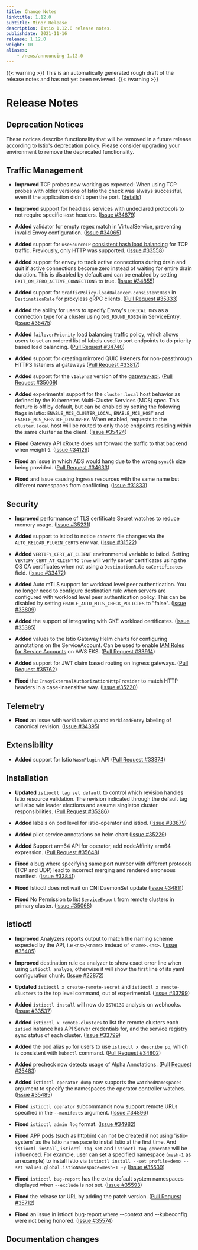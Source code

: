 ```yaml
---
title: Change Notes
linktitle: 1.12.0
subtitle: Minor Release
description: Istio 1.12.0 release notes.
publishdate: 2021-11-16
release: 1.12.0
weight: 10
aliases:
    - /news/announcing-1.12.0
---
```


{{< warning >}}
This is an automatically generated rough draft of the release notes and has not yet been reviewed.
{{< /warning >}}

# Release Notes

## Deprecation Notices

These notices describe functionality that will be removed in a future release according to [Istio's deprecation policy](/about/feature-stages/#feature-phase-definitions). Please consider upgrading your environment to remove the deprecated functionality.

## Traffic Management

- **Improved** TCP probes now working as expected: When using TCP probes with older versions of Istio the check was always successful, even if the application didn't open the port.
  ([details](/news/releases/1.12.x/announcing-1.12/upgrade-notes/#tcp-probes-now-working-as-expected)) 

- **Improved** support for headless services with undeclared protocols to not require specific `Host` headers.
  ([Issue #34679](https://github.com/istio/istio/issues/34679))

- **Added** validator for empty regex match in VirtualService, preventing invalid Envoy configuration.
  ([Issue #34065](https://github.com/istio/istio/issues/34065))

- **Added** support for `useSourceIP` [consistent hash load balancing](/docs/reference/config/networking/destination-rule/#LoadBalancerSettings-ConsistentHashLB) for TCP traffic. Previously, only HTTP was supported.
  ([Issue #33558](https://github.com/istio/istio/issues/33558))

- **Added** support for envoy to track active connections during drain and quit if active connections become zero instead of waiting for entire drain duration. This is disabled by default and can be enabled by setting `EXIT_ON_ZERO_ACTIVE_CONNECTIONS` to true.
  ([Issue #34855](https://github.com/istio/istio/issues/34855))

- **Added** support for `trafficPolicy.loadBalancer.consistentHash` in `DestinationRule` for proxyless gRPC clients.
  ([Pull Request #35333](https://github.com/istio/istio/pull/35333))
  
- **Added** the ability for users to specify Envoy's `LOGICAL_DNS` as a connection type for a cluster using `DNS_ROUND_ROBIN` in ServiceEntry.
  ([Issue #35475](https://github.com/istio/istio/issues/35475))

- **Added** `failoverPriority` load balancing traffic policy, which allows users to set an ordered list of labels used to sort endpoints to do priority based load balancing.
  ([Pull Request #34740](https://github.com/istio/istio/pull/34740))

- **Added** support for creating mirrored QUIC listeners for non-passthrough HTTPS listeners at gateways
  ([Pull Request #33817](https://github.com/istio/istio/pull/33817))
  

- **Added** support for the `v1alpha2` version of the [gateway-api](https://gateway-api.org/).
  ([Pull Request #35009](https://github.com/istio/istio/pull/35009))

- **Added** experimental support for the `cluster.local` host behavior as defined by the Kubernetes Multi-Cluster Services (MCS) spec. This feature is off by default, but can be enabled by setting the following flags in Istio: `ENABLE_MCS_CLUSTER_LOCAL`, `ENABLE_MCS_HOST` and `ENABLE_MCS_SERVICE_DISCOVERY`. When enabled, requests to the `cluster.local` host will be routed to only those endpoints residing within the same cluster as the client.
  ([Issue #35424](https://github.com/istio/istio/issues/35424))

- **Fixed** Gateway API xRoute does not forward the traffic to that backend when weight `0`.
  ([Issue #34129](https://github.com/istio/istio/issues/34129))

- **Fixed** an issue in which ADS would hang due to the wrong `syncCh` size being provided.
  ([Pull Request #34633](https://github.com/istio/istio/pull/34633))

- **Fixed** and issue causing Ingress resources with the same name but different namespaces from conflicting.
  ([Issue #31833](https://github.com/istio/istio/issues/31833))

## Security

- **Improved** performance of TLS certificate Secret watches to reduce memory usage.
  ([Issue #35231](https://github.com/istio/istio/issues/35231))


- **Added** support to istiod to notice `cacerts` file changes via the `AUTO_RELOAD_PLUGIN_CERTS` env var.
  ([Issue #31522](https://github.com/istio/istio/issues/31522))

- **Added** `VERTIFY_CERT_AT_CLIENT` environmental variable to istiod. Setting `VERTIFY_CERT_AT_CLIENT` to `true` will verify server certificates using the OS CA certificates when not using a `DestinationRule` `caCertificates` field.
  ([Issue #33472](https://github.com/istio/istio/issues/33472))

- **Added** Auto mTLS support for workload level peer authentication. You no longer need to configure destination rule when servers are configured with workload level peer authentication policy. This can be disabled by setting `ENABLE_AUTO_MTLS_CHECK_POLICIES` to "false". 
  ([Issue #33809](https://github.com/istio/istio/issues/33809))

- **Added** the support of integrating with GKE workload certificates.
  ([Issue #35385](https://github.com/istio/istio/issues/35385))

- **Added** values to the Istio Gateway Helm charts for configuring annotations on the ServiceAccount.  Can be used to enable [IAM Roles for Service Accounts](https://docs.aws.amazon.com/eks/latest/userguide/iam-roles-for-service-accounts.html) on AWS EKS.
  ([Pull Request #33914](https://github.com/istio/istio/pull/33914))

- **Added** support for JWT claim based routing on ingress gateways.
  ([Pull Request #35762](https://github.com/istio/istio/pull/35762))
  
- **Fixed** the `EnvoyExternalAuthorizationHttpProvider` to match HTTP headers in a case-insensitive way.
  ([Issue #35220](https://github.com/istio/istio/issues/35220))

## Telemetry

- **Fixed** an issue with `WorkloadGroup` and `WorkloadEntry` labeling of canonical revision.
  ([Issue #34395](https://github.com/istio/istio/issues/34395))

## Extensibility

- **Added** support for Istio `WasmPlugin` API
  ([Pull Request #33374](https://github.com/istio/istio/pull/33374))

## Installation

- **Updated** `istioctl tag set default` to control which revision handles Istio resource validation. The revision indicated
through the default tag will also win leader elections and assume singleton cluster responsibilities.
  ([Pull Request #35286](https://github.com/istio/istio/pull/35286))
  

- **Added** labels on pod level for istio-operator and istiod. 
  ([Issue #33879](https://github.com/istio/istio/issues/33879))

- **Added** pilot service annotations on helm chart
  ([Issue #35229](https://github.com/istio/istio/issues/35229))

- **Added** Support arm64 API for operator, add nodeAffinity arm64 expression.
  ([Pull Request #35648](https://github.com/istio/istio/pull/35648))

- **Fixed** a bug where specifying same port number with different protocols (TCP and UDP)
lead to incorrect merging and rendered erroneous manifest.
  ([Issue #33841](https://github.com/istio/istio/issues/33841))

- **Fixed** Istioctl does not wait on CNI DaemonSet update
  ([Issue #34811](https://github.com/istio/istio/issues/34811))

- **Fixed** No Permission to list `ServiceExport` from remote clusters in primary cluster.
  ([Issue #35068](https://github.com/istio/istio/issues/35068))

## istioctl

- **Improved** Analyzers reports output to match the naming scheme expected by the API, i.e `<ns>/<name>` instead of `<name>.<ns>`.
  ([Issue #35405](https://github.com/istio/istio/issues/35405))

- **Improved** destination rule ca analyzer to show exact error line when using `istioctl analyze`,
otherwise it will show the first line of its yaml configuration chunk.
  ([Issue #22872](https://github.com/istio/istio/issues/22872))

- **Updated** `istioctl x create-remote-secret` and `istioctl x remote-clusters` to the top level command, out of
experimental.
  ([Issue #33799](https://github.com/istio/istio/issues/33799))

- **Added** `istioctl install` will now do `IST0139` analysis on webhooks.
  ([Issue #33537](https://github.com/istio/istio/issues/33537))

- **Added** `istioctl x remote-clusters` to list the remote clusters each `istiod` instance has API Server credentials for,
and the service registry sync status of each cluster.
  ([Issue #33799](https://github.com/istio/istio/issues/33799))

- **Added** the pod alias `po` for users to use `istioctl x describe po`, which is consistent with `kubectl` command.
  ([Pull Request #34802](https://github.com/istio/istio/pull/34802))

- **Added** precheck now detects usage of Alpha Annotations.
  ([Pull Request #35483](https://github.com/istio/istio/pull/35483))

- **Added** `istioctl operator dump` now supports the `watchedNamespaces` argument to specify the namespaces the operator controller watches.
  ([Issue #35485](https://github.com/istio/istio/issues/35485))

- **Fixed** `istioctl operator` subcommands now support remote URLs specified in the `--manifests` argument.
  ([Issue #34896](https://github.com/istio/istio/issues/34896))

- **Fixed** `istioctl admin log` format.
  ([Issue #34982](https://github.com/istio/istio/issues/34982))

- **Fixed** APP pods (such as httpbin) can not be created if not using 'istio-system' as the Istio namespace to install Istio at the first time. And `istioctl install`, `istioctl tag set` and `istioctl tag generate` will be influenced. For example, user can set a specified namespace (`mesh-1` as an example) to install Istio via `istioctl install --set profile=demo --set values.global.istioNamespace=mesh-1 -y`
  ([Issue #35539](https://github.com/istio/istio/issues/35539))

- **Fixed** `istioctl bug-report` has the extra default system namespaces displayed when `--exclude` is not set.
  ([Issue #35593](https://github.com/istio/istio/issues/35593))

- **Fixed** the release tar URL by adding the patch version.
  ([Pull Request #35712](https://github.com/istio/istio/pull/35712))

- **Fixed** an issue in istioctl bug-report where --context and --kubeconfig were not being honored.
  ([Issue #35574](https://github.com/istio/istio/issues/35574))

## Documentation changes